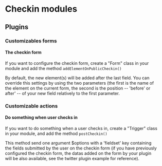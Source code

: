 # Checkin modules

## Plugins

### Customizables forms

#### The checkin form

If you want to configure the checkin form, create a "Form" class in your module and add the method ```addElementOnPublicCheckin()```

By default, the new element(s) will be added after the last field. You can override this settings by using the two parameters (the first is the name of the element on the current form, the second is the position -- 'before' or after' -- of your new field relatively to the first parameter.

### Customizable actions

#### Do something when user checks in

If you want to do something when a user checks in, create a "Trigger" class in your module, and add the method ```postCheckin()```

This method send one argument $options with a 'fieldset' key containing the fields submitted by the user on the checkin form (if you have previously configured the checkin form, the datas added on the form by your plugin will be also available, see the twitter plugin example for reference).